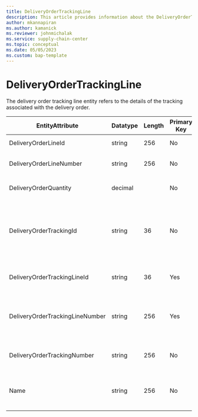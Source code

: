 ```yaml
---
title: DeliveryOrderTrackingLine
description: This article provides information about the DeliveryOrderTrackingLine entity.
author: mkannapiran
ms.author: kamanick
ms.reviewer: johnmichalak
ms.service: supply-chain-center
ms.topic: conceptual
ms.date: 05/05/2023
ms.custom: bap-template
---
```


# **DeliveryOrderTrackingLine**

The delivery order tracking line entity refers to the details of the tracking associated with the delivery order.


|	EntityAttribute	|	Datatype	|	Length	|	Primary Key	|	Description	|
|---------------|--------|------|----------|-----------|
|	DeliveryOrderLineId	|	string	|	256	|	No	|	Delivery order line Id	|
|	DeliveryOrderLineNumber	|	string	|	256	|	No	|	Delivery order line number	|
|	DeliveryOrderQuantity	|	decimal	|		|	No	|	Delivery order quantity	|
|	DeliveryOrderTrackingId	|	string	|	36	|	No	|	Unique tracking ID for the delivery order line, this is system generated	|
|	DeliveryOrderTrackingLineId	|	string	|	36	|	Yes	|	Unique ID of the tracking order line	|
|	DeliveryOrderTrackingLineNumber	|	string	|	256	|	Yes	|	Unique tracking line number for the delivery order, 	|
|	DeliveryOrderTrackingNumber	|	string	|	256	|	No	|	Tracking number of the delivery order line	|
|	Name	|	string	|	256	|	No	|	Name of the delivery order tracking line	|
